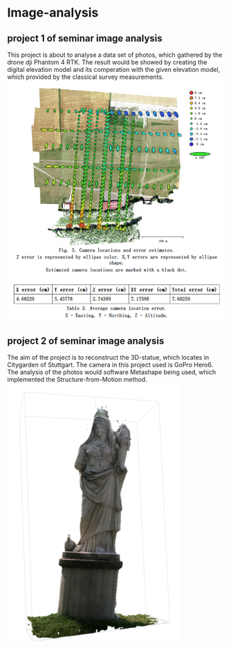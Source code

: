 # Image-analysis

## project 1 of seminar image analysis

This project is about to analyse a data set of photos, which gathered by the drone dji Phantom 4 RTK.
The result would be showed by creating the digital elevation model and its comperation with the given elevation model, which provided by the classical survey measurements.
<img src="https://raw.githubusercontent.com/alexho11/Image-analysis/main/Pro1/camera%20location.png" width="600"/>

## project 2 of seminar image analysis 

The aim of the project is to reconstruct the 3D-statue, which locates in Citygarden of Stuttgart. 
The camera in this project used is GoPro Hero6. 
The analysis of the photos would software Metashape being used, which implemented the Structure-from-Motion method. 
<img src="https://raw.githubusercontent.com/alexho11/Image-analysis/main/Pro2/result.png" width="400"/>
